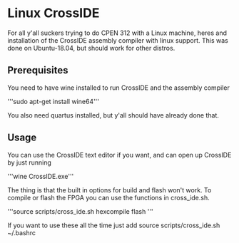 # Linux CrossIDE

For all y'all suckers trying to do CPEN 312 with a Linux machine, 
heres and installation of the CrossIDE assembly compiler with 
linux support. This was done on Ubuntu-18.04, but should work for other 
distros.

## Prerequisites

You need to have wine installed to run CrossIDE and the assembly compiler

'''sudo apt-get install wine64'''

You also need quartus installed, but y'all should have already done that. 

## Usage

You can use the CrossIDE text editor if you want, and can open up CrossIDE 
by just running 

'''wine CrossIDE.exe'''

The thing is that the built in options for build and flash won't work. 
To compile or flash the FPGA you can use the functions in cross_ide.sh. 

'''source scripts/cross_ide.sh
   hexcompile <assembly file>
   flash  <compiled file>
''' 

If you want to use these all the time just add source scripts/cross_ide.sh
~/.bashrc
